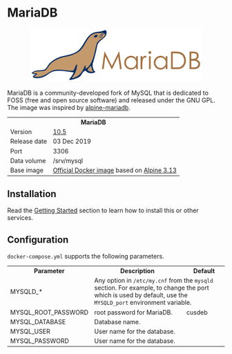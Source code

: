 # MariaDB

<p align="center">
    <img src="logo.png" width="400">
</p>

MariaDB is a community-developed fork of MySQL that is dedicated to FOSS (free and open source software) and released under the GNU GPL. The image was inspired by [alpine-mariadb](https://bitbucket.org/yobasystems/alpine-mariadb).

<table>
  <tr>
    <td align="center" colspan="2"><b>MariaDB</b></td>
  </tr>
  <tr>
    <td>Version</td>
    <td><a href="https://mariadb.com/kb/en/mariadb-1050-release-notes/">10.5</a></td>
  </tr>
  <tr>
    <td>Release date</td>
    <td>03 Dec 2019</td>
  </tr>
  <tr>
    <td>Port</td>
    <td>3306</td>
  </tr> 
  <tr>
    <td>Data volume</td>
    <td>/srv/mysql</td>
  </tr> 
  <tr>
    <td valign="top">Base image</td>
    <td><a href="https://hub.docker.com/_/alpine">Official Docker image</a> based on <a href="https://alpinelinux.org/posts/Alpine-3.13.0-released.html">Alpine 3.13</a></td>
  </tr>
</table>

## Installation

Read the [Getting Started](https://github.com/tolstoyevsky/mmb#getting-started) section to learn how to install this or other services.

## Configuration

`docker-compose.yml` supports the following parameters.

<table>
  <tr>
    <td align="center"><b>Parameter</b></td>
    <td align="center"><b>Description</b></td>
    <td align="center"><b>Default</b></td>
  </tr>
  <tr>
    <td>MYSQLD_*</td>
    <td colspan="2">Any option in <code>/etc/my.cnf</code> from the <code>mysqld</code> section. For example, to change the port which is used by default, use the <code>MYSQLD_port</code> environment variable.</td>
  </tr>
  <tr>
    <td>MYSQL_ROOT_PASSWORD</td>
    <td>root password for MariaDB.</td>
    <td>cusdeb</td>
  </tr>
  <tr>
    <td>MYSQL_DATABASE</td>
    <td>Database name.</td>
    <td></td>
  </tr>
  <tr>
    <td>MYSQL_USER</td>
    <td>User name for the database.</td>
    <td></td>
  </tr>
  <tr>
    <td>MYSQL_PASSWORD</td>
    <td>User name for the database.</td>
    <td></td>
  </tr>
</table>

